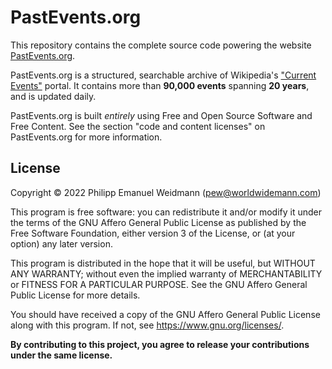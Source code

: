 # PastEvents.org

This repository contains the complete source code powering the website
[PastEvents.org](https://pastevents.org/).

PastEvents.org is a structured, searchable archive of Wikipedia's
["Current Events"](https://en.wikipedia.org/wiki/Portal:Current_events) portal.
It contains more than **90,000 events** spanning **20 years**, and is updated daily.

PastEvents.org is built *entirely* using Free and Open Source Software and Free Content.
See the section "code and content licenses" on PastEvents.org for more information.


## License

Copyright &copy; 2022  Philipp Emanuel Weidmann (<pew@worldwidemann.com>)

This program is free software: you can redistribute it and/or modify
it under the terms of the GNU Affero General Public License as published by
the Free Software Foundation, either version 3 of the License, or
(at your option) any later version.

This program is distributed in the hope that it will be useful,
but WITHOUT ANY WARRANTY; without even the implied warranty of
MERCHANTABILITY or FITNESS FOR A PARTICULAR PURPOSE.  See the
GNU Affero General Public License for more details.

You should have received a copy of the GNU Affero General Public License
along with this program.  If not, see <https://www.gnu.org/licenses/>.

**By contributing to this project, you agree to release your
contributions under the same license.**
